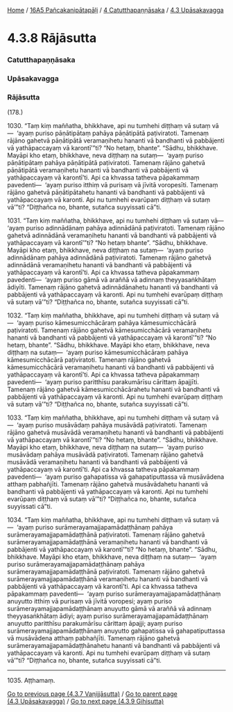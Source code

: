 
[Home](/) / [16A5 Pañcakanipātapāḷi](../../../16A5.md) / [4 Catutthapaṇṇāsaka](../../4.md) / [4.3 Upāsakavagga](../4.3.md)

# 4.3.8 Rājāsutta

### Catutthapaṇṇāsaka

### Upāsakavagga

### Rājāsutta

(178.)

1030\. “Taṃ kiṃ maññatha, bhikkhave, api nu tumhehi diṭṭhaṃ vā sutaṃ vā—  ‘ayaṃ puriso pāṇātipātaṃ pahāya pāṇātipātā paṭiviratoti. Tamenaṃ rājāno gahetvā pāṇātipātā veramaṇihetu hananti vā bandhanti vā pabbājenti vā yathāpaccayaṃ vā karontī’”ti? “No hetaṃ, bhante”. “Sādhu, bhikkhave. Mayāpi kho etaṃ, bhikkhave, neva diṭṭhaṃ na sutaṃ—  ‘ayaṃ puriso pāṇātipātaṃ pahāya pāṇātipātā paṭiviratoti. Tamenaṃ rājāno gahetvā pāṇātipātā veramaṇihetu hananti vā bandhanti vā pabbājenti vā yathāpaccayaṃ vā karontī’ti. Api ca khvassa tatheva pāpakammaṃ pavedenti—  ‘ayaṃ puriso itthiṃ vā purisaṃ vā jīvitā voropesīti. Tamenaṃ rājāno gahetvā pāṇātipātahetu hananti vā bandhanti vā pabbājenti vā yathāpaccayaṃ vā karonti. Api nu tumhehi evarūpaṃ diṭṭhaṃ vā sutaṃ vā’”ti? “Diṭṭhañca no, bhante, sutañca suyyissati cā”ti.

1031\. “Taṃ kiṃ maññatha, bhikkhave, api nu tumhehi diṭṭhaṃ vā sutaṃ vā—  ‘ayaṃ puriso adinnādānaṃ pahāya adinnādānā paṭiviratoti. Tamenaṃ rājāno gahetvā adinnādānā veramaṇihetu hananti vā bandhanti vā pabbājenti vā yathāpaccayaṃ vā karontī’”ti? “No hetaṃ bhante”. “Sādhu, bhikkhave. Mayāpi kho etaṃ, bhikkhave, neva diṭṭhaṃ na sutaṃ—  ‘ayaṃ puriso adinnādānaṃ pahāya adinnādānā paṭiviratoti. Tamenaṃ rājāno gahetvā adinnādānā veramaṇihetu hananti vā bandhanti vā pabbājenti vā yathāpaccayaṃ vā karontī’ti. Api ca khvassa tatheva pāpakammaṃ pavedenti—  ‘ayaṃ puriso gāmā vā araññā vā adinnaṃ theyyasaṅkhātaṃ ādiyīti. Tamenaṃ rājāno gahetvā adinnādānahetu hananti vā bandhanti vā pabbājenti vā yathāpaccayaṃ vā karonti. Api nu tumhehi evarūpaṃ diṭṭhaṃ vā sutaṃ vā’”ti? “Diṭṭhañca no, bhante, sutañca suyyissati cā”ti.

1032\. “Taṃ kiṃ maññatha, bhikkhave, api nu tumhehi diṭṭhaṃ vā sutaṃ vā—  ‘ayaṃ puriso kāmesumicchācāraṃ pahāya kāmesumicchācārā paṭiviratoti. Tamenaṃ rājāno gahetvā kāmesumicchācārā veramaṇihetu hananti vā bandhanti vā pabbājenti vā yathāpaccayaṃ vā karontī’”ti? “No hetaṃ, bhante”. “Sādhu, bhikkhave. Mayāpi kho etaṃ, bhikkhave, neva diṭṭhaṃ na sutaṃ—  ‘ayaṃ puriso kāmesumicchācāraṃ pahāya kāmesumicchācārā paṭiviratoti. Tamenaṃ rājāno gahetvā kāmesumicchācārā veramaṇihetu hananti vā bandhanti vā pabbājenti vā yathāpaccayaṃ vā karontī’ti. Api ca khvassa tatheva pāpakammaṃ pavedenti—  ‘ayaṃ puriso paritthīsu parakumārīsu cārittaṃ āpajjīti. Tamenaṃ rājāno gahetvā kāmesumicchācārahetu hananti vā bandhanti vā pabbājenti vā yathāpaccayaṃ vā karonti. Api nu tumhehi evarūpaṃ diṭṭhaṃ vā sutaṃ vā’”ti? “Diṭṭhañca no, bhante, sutañca suyyissati cā”ti.

1033\. “Taṃ kiṃ maññatha, bhikkhave, api nu tumhehi diṭṭhaṃ vā sutaṃ vā—  ‘ayaṃ puriso musāvādaṃ pahāya musāvādā paṭiviratoti. Tamenaṃ rājāno gahetvā musāvādā veramaṇihetu hananti vā bandhanti vā pabbājenti vā yathāpaccayaṃ vā karontī’”ti? “No hetaṃ, bhante”. “Sādhu, bhikkhave. Mayāpi kho etaṃ, bhikkhave, neva diṭṭhaṃ na sutaṃ—  ‘ayaṃ puriso musāvādaṃ pahāya musāvādā paṭiviratoti. Tamenaṃ rājāno gahetvā musāvādā veramaṇihetu hananti vā bandhanti vā pabbājenti vā yathāpaccayaṃ vā karontī’ti. Api ca khvassa tatheva pāpakammaṃ pavedenti—  ‘ayaṃ puriso gahapatissa vā gahapatiputtassa vā musāvādena atthaṃ pabhañjīti. Tamenaṃ rājāno gahetvā musāvādahetu hananti vā bandhanti vā pabbājenti vā yathāpaccayaṃ vā karonti. Api nu tumhehi evarūpaṃ diṭṭhaṃ vā sutaṃ vā’”ti? “Diṭṭhañca no, bhante, sutañca suyyissati cā”ti.

1034\. “Taṃ kiṃ maññatha, bhikkhave, api nu tumhehi diṭṭhaṃ vā sutaṃ vā—  ‘ayaṃ puriso surāmerayamajjapamādaṭṭhānaṃ pahāya surāmerayamajjapamādaṭṭhānā paṭiviratoti. Tamenaṃ rājāno gahetvā surāmerayamajjapamādaṭṭhānā veramaṇihetu hananti vā bandhanti vā pabbājenti vā yathāpaccayaṃ vā karontī’”ti? “No hetaṃ, bhante”. “Sādhu, bhikkhave. Mayāpi kho etaṃ, bhikkhave, neva diṭṭhaṃ na sutaṃ—  ‘ayaṃ puriso surāmerayamajjapamādaṭṭhānaṃ pahāya surāmerayamajjapamādaṭṭhānā paṭiviratoti. Tamenaṃ rājāno gahetvā surāmerayamajjapamādaṭṭhānā veramaṇihetu hananti vā bandhanti vā pabbājenti vā yathāpaccayaṃ vā karontī’ti. Api ca khvassa tatheva pāpakammaṃ pavedenti—  ‘ayaṃ puriso surāmerayamajjapamādaṭṭhānaṃ anuyutto itthiṃ vā purisaṃ vā jīvitā voropesi; ayaṃ puriso surāmerayamajjapamādaṭṭhānaṃ anuyutto gāmā vā araññā vā adinnaṃ theyyasaṅkhātaṃ ādiyi; ayaṃ puriso surāmerayamajjapamādaṭṭhānaṃ anuyutto paritthīsu parakumārīsu cārittaṃ āpajji; ayaṃ puriso surāmerayamajjapamādaṭṭhānaṃ anuyutto gahapatissa vā gahapatiputtassa vā musāvādena atthaṃ pabhañjīti. Tamenaṃ rājāno gahetvā surāmerayamajjapamādaṭṭhānahetu hananti vā bandhanti vā pabbājenti vā yathāpaccayaṃ vā karonti. Api nu tumhehi evarūpaṃ diṭṭhaṃ vā sutaṃ vā’”ti? “Diṭṭhañca no, bhante, sutañca suyyissati cā”ti.

---

1035\. Aṭṭhamaṃ.



[Go to previous page (4.3.7 Vaṇijjāsutta)](4.3.7.md) / [Go to parent page (4.3 Upāsakavagga)](../4.3.md) / [Go to next page (4.3.9 Gihisutta)](4.3.9.md)


